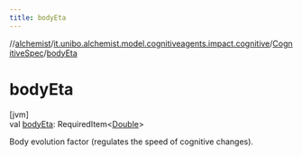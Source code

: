 ```yaml
---
title: bodyEta
---
```

//[alchemist](../../../index.html)/[it.unibo.alchemist.model.cognitiveagents.impact.cognitive](../index.html)/[CognitiveSpec](index.html)/[bodyEta](body-eta.html)



# bodyEta



[jvm]\
val [bodyEta](body-eta.html): RequiredItem<[Double](https://kotlinlang.org/api/latest/jvm/stdlib/kotlin/-double/index.html)>



Body evolution factor (regulates the speed of cognitive changes).




